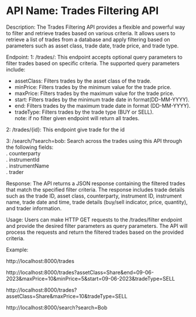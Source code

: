 # API Name: Trades Filtering API
Description: The Trades Filtering API provides a flexible and powerful way to filter and retrieve trades based on various criteria. It allows users to retrieve a list of trades from a database and apply filtering based on parameters such as asset class, trade date, trade price, and trade type.


Endpoint:
1: /trades/: This endpoint accepts optional query parameters to filter trades based on specific criteria. The supported query parameters include: <br/>
* assetClass: Filters trades by the asset class of the trade.  <br/>
* minPrice: Filters trades by the minimum value for the trade price.  <br/>
* maxPrice: Filters trades by the maximum value for the trade price.  <br/>
* start: Filters trades by the minimum trade date in format(DD-MM-YYYY).  <br/>
* end: Filters trades by the maximum trade date in format (DD-MM-YYYY).  <br/>
* tradeType: Filters trades by the trade type (BUY or SELL).  <br/>
note: if no filter given endpoint will return all trades.

2: /trades/{id}: This endpoint give trade for the id

3: /search/?search=bob: Search across the trades using this API through the following fields: <br/>
    . counterparty <br/>
    . instrumentId <br/>
    . instrumentName <br/>
    . trader <br/>

Response:
The API returns a JSON response containing the filtered trades that match the specified filter criteria. The response includes trade details such as the trade ID, asset class, counterparty, instrument ID, instrument name, trade date and time, trade details (buy/sell indicator, price, quantity), and trader information.

Usage:
Users can make HTTP GET requests to the /trades/filter endpoint and provide the desired filter parameters as query parameters. The API will process the requests and return the filtered trades based on the provided criteria.

Example:

http://localhost:8000/trades

http://localhost:8000/trades?assetClass=Share&end=09-06-2023&maxPrice=10&minPrice=5&start=09-06-2023&tradeType=SELL

http://localhost:8000/trades?assetClass=Share&maxPrice=10&tradeType=SELL

http://localhost:8000/search?search=Bob

